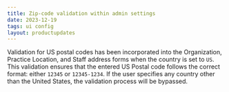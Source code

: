 ```yaml
---
title: Zip-code validation within admin settings
date: 2023-12-19
tags: ui config
layout: productupdates
---
```


Validation for US postal codes has been incorporated into the Organization, Practice Location, and Staff address forms when the country is set to `US`. This validation ensures that the entered US Postal code follows the correct format: either `12345` or `12345-1234`. If the user specifies any country other than the United States, the validation process will be bypassed. 